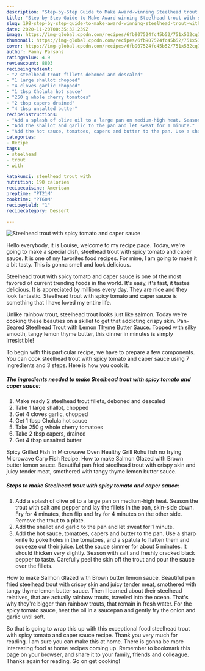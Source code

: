 ```yaml
---
description: "Step-by-Step Guide to Make Award-winning Steelhead trout with spicy tomato and caper sauce"
title: "Step-by-Step Guide to Make Award-winning Steelhead trout with spicy tomato and caper sauce"
slug: 198-step-by-step-guide-to-make-award-winning-steelhead-trout-with-spicy-tomato-and-caper-sauce
date: 2020-11-20T00:35:32.239Z
image: https://img-global.cpcdn.com/recipes/6fb907524fc45b52/751x532cq70/steelhead-trout-with-spicy-tomato-and-caper-sauce-recipe-main-photo.jpg
thumbnail: https://img-global.cpcdn.com/recipes/6fb907524fc45b52/751x532cq70/steelhead-trout-with-spicy-tomato-and-caper-sauce-recipe-main-photo.jpg
cover: https://img-global.cpcdn.com/recipes/6fb907524fc45b52/751x532cq70/steelhead-trout-with-spicy-tomato-and-caper-sauce-recipe-main-photo.jpg
author: Fanny Parsons
ratingvalue: 4.9
reviewcount: 8803
recipeingredient:
- "2 steelhead trout fillets deboned and descaled"
- "1 large shallot chopped"
- "4 cloves garlic chopped"
- "1 tbsp Cholula hot sauce"
- "250 g whole cherry tomatoes"
- "2 tbsp capers drained"
- "4 tbsp unsalted butter"
recipeinstructions:
- "Add a splash of olive oil to a large pan on medium-high heat. Season the trout with salt and pepper and lay the fillets in the pan, skin-side down. Fry for 4 minutes, then flip and fry for 4 minutes on the other side. Remove the trout to a plate."
- "Add the shallot and garlic to the pan and let sweat for 1 minute."
- "Add the hot sauce, tomatoes, capers and butter to the pan. Use a sharp knife to poke holes in the tomatoes, and a spatula to flatten them and squeeze out their juice. Let the sauce simmer for about 5 minutes. It should thicken very slightly. Season with salt and freshly cracked black pepper to taste. Carefully peel the skin off the trout and pour the sauce over the fillets."
categories:
- Recipe
tags:
- steelhead
- trout
- with

katakunci: steelhead trout with 
nutrition: 190 calories
recipecuisine: American
preptime: "PT21M"
cooktime: "PT60M"
recipeyield: "1"
recipecategory: Dessert

---
```



![Steelhead trout with spicy tomato and caper sauce](https://img-global.cpcdn.com/recipes/6fb907524fc45b52/751x532cq70/steelhead-trout-with-spicy-tomato-and-caper-sauce-recipe-main-photo.jpg)

Hello everybody, it is Louise, welcome to my recipe page. Today, we're going to make a special dish, steelhead trout with spicy tomato and caper sauce. It is one of my favorites food recipes. For mine, I am going to make it a bit tasty. This is gonna smell and look delicious.

Steelhead trout with spicy tomato and caper sauce is one of the most favored of current trending foods in the world. It's easy, it's fast, it tastes delicious. It is appreciated by millions every day. They are nice and they look fantastic. Steelhead trout with spicy tomato and caper sauce is something that I have loved my entire life.

Unlike rainbow trout, steelhead trout looks just like salmon. Today we&#39;re cooking these beauties on a skillet to get that addicting crispy skin. Pan-Seared Steelhead Trout with Lemon Thyme Butter Sauce. Topped with silky smooth, tangy lemon thyme butter, this dinner in minutes is simply irresistible!


To begin with this particular recipe, we have to prepare a few components. You can cook steelhead trout with spicy tomato and caper sauce using 7 ingredients and 3 steps. Here is how you cook it.

<!--inarticleads1-->

##### The ingredients needed to make Steelhead trout with spicy tomato and caper sauce:

1. Make ready 2 steelhead trout fillets, deboned and descaled
1. Take 1 large shallot, chopped
1. Get 4 cloves garlic, chopped
1. Get 1 tbsp Cholula hot sauce
1. Take 250 g whole cherry tomatoes
1. Take 2 tbsp capers, drained
1. Get 4 tbsp unsalted butter


Spicy Grilled Fish In Microwave Oven Healthy Grill Rohu fish no frying Microwave Carp Fish Recipe. How to make Salmon Glazed with Brown butter lemon sauce. Beautiful pan fried steelhead trout with crispy skin and juicy tender meat, smothered with tangy thyme lemon butter sauce. 

<!--inarticleads2-->

##### Steps to make Steelhead trout with spicy tomato and caper sauce:

1. Add a splash of olive oil to a large pan on medium-high heat. Season the trout with salt and pepper and lay the fillets in the pan, skin-side down. Fry for 4 minutes, then flip and fry for 4 minutes on the other side. Remove the trout to a plate.
1. Add the shallot and garlic to the pan and let sweat for 1 minute.
1. Add the hot sauce, tomatoes, capers and butter to the pan. Use a sharp knife to poke holes in the tomatoes, and a spatula to flatten them and squeeze out their juice. Let the sauce simmer for about 5 minutes. It should thicken very slightly. Season with salt and freshly cracked black pepper to taste. Carefully peel the skin off the trout and pour the sauce over the fillets.


How to make Salmon Glazed with Brown butter lemon sauce. Beautiful pan fried steelhead trout with crispy skin and juicy tender meat, smothered with tangy thyme lemon butter sauce. Then I learned about their steelhead relatives, that are actually rainbow trouts, traveled into the ocean. That&#39;s why they&#39;re bigger than rainbow trouts, that remain in fresh water. For the spicy tomato sauce, heat the oil in a saucepan and gently fry the onion and garlic until soft. 

So that is going to wrap this up with this exceptional food steelhead trout with spicy tomato and caper sauce recipe. Thank you very much for reading. I am sure you can make this at home. There is gonna be more interesting food at home recipes coming up. Remember to bookmark this page on your browser, and share it to your family, friends and colleague. Thanks again for reading. Go on get cooking!
